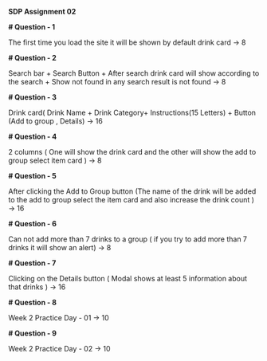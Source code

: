     
**SDP Assignment 02**

**\# Question \- 1**

The first time you load the site it will be shown by default drink card →  8

**\# Question \- 2**

Search bar \+ Search Button \+ After search drink card will show according to the search \+ Show not found in any search result is not found →  8

**\# Question \- 3**

Drink card( Drink Name \+ Drink  Category\+ Instructions(15 Letters) \+ Button (Add to group , Details) → 16

**\# Question \- 4**

2 columns ( One will show the drink card and the other will show the add to group select item card ) → 8

**\# Question \- 5**

After clicking the Add to Group button (The name of the drink will be added to the add to group select the item card and also increase the drink count ) → 16

**\# Question \- 6**

Can not add more than 7 drinks to a group ( if you try to add more than 7 drinks it will show an alert) → 8

**\# Question \- 7**

Clicking on the Details button ( Modal shows at least 5 information about that drinks ) → 16

**\# Question \- 8**

Week 2 Practice Day \- 01 → 10

**\# Question \- 9**

Week 2 Practice Day \- 02 → 10

